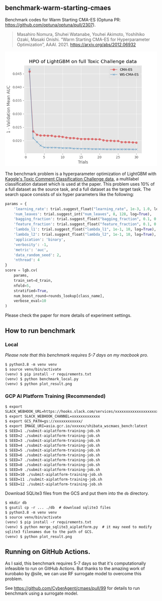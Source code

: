 ## benchmark-warm-starting-cmaes

Benchmark codes for Warm Starting CMA-ES (Optuna PR: https://github.com/optuna/optuna/pull/2307).

> Masahiro Nomura, Shuhei Watanabe, Youhei Akimoto, Yoshihiko Ozaki, Masaki Onishi. “Warm Starting CMA-ES for Hyperparameter Optimization”, AAAI. 2021.
> https://arxiv.org/abs/2012.06932

![result](./result.png)

The benchmark problem is a hyperparameter optimization of LightGBM with [Kaggle's Toxic Comment Classification Challenge data](https://www.kaggle.com/c/jigsaw-toxic-comment-classification-challenge), a multilabel classification dataset which is used at the paper.
This problem uses 10% of a full dataset as the source task, and a full dataset as the target task.
The search space consists of six hyper parameters like the following:

```python
params = {
    'learning_rate': trial.suggest_float("learning_rate", 1e-3, 1.0, log=True),
    'num_leaves': trial.suggest_int("num_leaves", 8, 128, log=True),
    'bagging_fraction': trial.suggest_float("bagging_fraction", 0.1, 0.9),
    'feature_fraction': trial.suggest_float("feature_fraction", 0.1, 0.9),
    'lambda_l1': trial.suggest_float("lambda_l1", 1e-1, 10, log=True),
    'lambda_l2': trial.suggest_float("lambda_l2", 1e-1, 10, log=True),
    'application': 'binary',
    'verbosity': -1,
    'metric': 'auc',
    'data_random_seed': 2,
    'nthread': 4
}
score = lgb.cv(
    params,
    train_set=d_train,
    nfold=5,
    stratified=True,
    num_boost_round=rounds_lookup[class_name],
    verbose_eval=10
)
```

Please check the paper for more details of experiment settings.

## How to run benchmark

### Local

*Please note that this benchmark requires 5-7 days on my macbook pro.*

```
$ python3.8 -m venv venv
$ source venv/bin/activate
(venv) $ pip install -r requirements.txt
(venv) $ python benchmark_local.py
(venv) $ python plot_result.png
```

### GCP AI Platform Training (Recommended)

```
$ export SLACK_WEBHOOK_URL=https://hooks.slack.com/services/xxxxxxxxxxxxxxxxxxxxxxxxx
$ export SLACK_WEBHOOK_CHANNEL=xxxxxxxxxxxxx
$ export GCS_PATH=gs://xxxxxxxxxxxx/
$ export IMAGE_URI=asia.gcr.io/xxxxxx/shibata_wscmaes_bench:latest
$ SEED=1 ./submit-aiplatform-training-job.sh
$ SEED=2 ./submit-aiplatform-training-job.sh
$ SEED=3 ./submit-aiplatform-training-job.sh
$ SEED=4 ./submit-aiplatform-training-job.sh
$ SEED=5 ./submit-aiplatform-training-job.sh
$ SEED=6 ./submit-aiplatform-training-job.sh
$ SEED=7 ./submit-aiplatform-training-job.sh
$ SEED=8 ./submit-aiplatform-training-job.sh
$ SEED=9 ./submit-aiplatform-training-job.sh
$ SEED=10 ./submit-aiplatform-training-job.sh
$ SEED=11 ./submit-aiplatform-training-job.sh
$ SEED=12 ./submit-aiplatform-training-job.sh
```

Download SQLite3 files from the GCS and put them into the `db` directory.

```
$ mkdir db
$ gsutil cp -r ... ./db  # download sqlite3 files
$ python3.8 -m venv venv
$ source venv/bin/activate
(venv) $ pip install -r requirements.txt
(venv) $ python merge_sqlite3_aiplatform.py  # it may need to modify sqlite3 filenames due to the path of GCS.
(venv) $ python plot_result.png
```

## Running on GitHub Actions.

As I said, this benchmark requires 5-7 days so that it's computationally infeasible to run on GitHub Actions.
But thanks to the amazing work of kurobako by @sile, we can use RF surrogate model to overcome this problem.

See https://github.com/CyberAgent/cmaes/pull/99 for details to run benchmark using a surrogate model.
